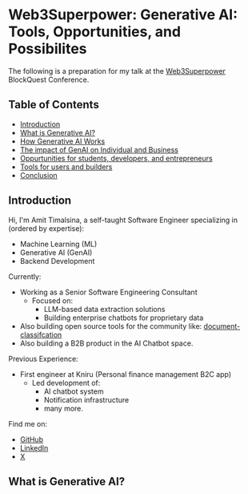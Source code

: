 # Web3Superpower: Generative AI: Tools, Opportunities, and Possibilites
The following is a preparation for my talk at the [Web3Superpower](https://web3superpower.com/) BlockQuest Conference.

## Table of Contents
- [Introduction](#introduction)
- [What is Generative AI?](#what-is-generative-ai)
- [How Generative AI Works](#how-generative-ai-works)
- [The impact of GenAI on Individual and Business](#the-impact-of-genai-on-individual-and-business)
- [Oppurtunities for students, developers, and entrepreneurs](#opportunities-for-students-developers-and-entrepreneurs)
- [Tools for users and builders](#tools-for-users-and-builders)
- [Conclusion](#conclusion)

## Introduction
Hi, I'm Amit Timalsina, a self-taught Software Engineer specializing in (ordered by expertise):
* Machine Learning (ML)
* Generative AI (GenAI)
* Backend Development

Currently:
* Working as a Senior Software Engineering Consultant
    * Focused on:
        * LLM-based data extraction solutions
        * Building enterprise chatbots for proprietary data
* Also building open source tools for the community like: [document-classifcation](https://github.com/amit-timalsina/document_classification)
* Also building a B2B product in the AI Chatbot space.

Previous Experience:
* First engineer at Kniru (Personal finance management B2C app)
    * Led development of:
        * AI chatbot system
        * Notification infrastructure
        * many more.

Find me on:
* [GitHub](https://github.com/amit-timalsina)
* [LinkedIn](https://www.linkedin.com/in/amittimalsina/)
* [X](https://x.com/amittimalsina14)

## What is Generative AI?
